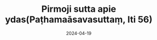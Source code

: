 ---
layout: page
title: 'Pirmoji sutta apie ydas(Paṭhamaāsavasuttaṃ, Iti 56)'
category: bylota
index:
sortIndex: 56
suttacentral: iti56
date: 2024-04-19
tags:
---
